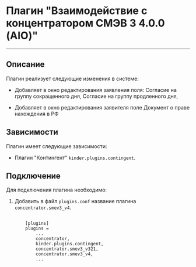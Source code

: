 # Плагин "Взаимодействие с концентратором СМЭВ 3 4.0.0 (AIO)"

---

## Описание

Плагин реализует следующие изменения в системе:

* Добавляет в окно редактирования заявления поля: Согласие на группу сокращенного дня, 
Согласие на группу продленного дня, 

* Добавляет в окно редактирования заявителя поле Документ о праве нахождения в РФ

## Зависимости

Плагин имеет следующие зависимости:

* Плагин "Контингент" `kinder.plugins.contingent`.

## Подключение

Для подключения плагина необходимо:

1. Добавить в файл `plugins.conf` название плагина `concentrator.smev3_v4`.

    ```text

        [plugins]
        plugins =
            ...
            concentrator,
            kinder.plugins.contingent,
            concentrator.smev3_v321,
            concentrator.smev3_v4,
            ...

    ```
